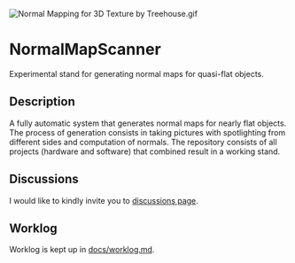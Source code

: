 ![Normal Mapping for 3D Texture by Treehouse.gif](https://3wga6448744j404mpt11pbx4-wpengine.netdna-ssl.com/wp-content/uploads/2015/08/gold.gif)
# NormalMapScanner
Experimental stand for generating normal maps for quasi-flat objects.

## Description
A fully automatic system that generates normal maps for nearly flat objects. The process of generation consists in taking pictures with spotlighting from different sides and computation of normals. The repository consists of all projects (hardware and software) that combined result in a working stand.

## Discussions
I would like to kindly invite you to [discussions page](https://github.com/LigasN/NormalMapScanner/discussions).

## Worklog
Worklog is kept up in [docs/worklog.md](docs/worklog.md).
